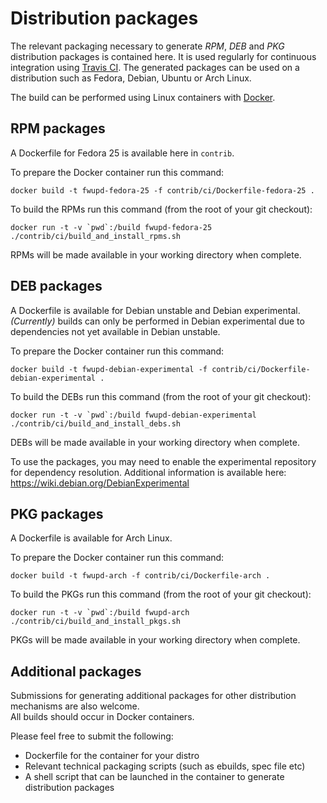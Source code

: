 Distribution packages
=====================
The relevant packaging necessary to generate *RPM*, *DEB* and *PKG* distribution packages is contained here.
It is used regularly for continuous integration using [Travis CI](http://travis-ci.org). The generated packages can be used on a distribution such as Fedora, Debian, Ubuntu or Arch Linux.

The build can be performed using Linux containers with [Docker](www.docker.com).

## RPM packages
A Dockerfile for Fedora 25 is available here in `contrib`.

To prepare the Docker container run this command:

`docker build -t fwupd-fedora-25 -f contrib/ci/Dockerfile-fedora-25 .`

To build the RPMs run this command (from the root of your git checkout):

```docker run -t -v `pwd`:/build fwupd-fedora-25 ./contrib/ci/build_and_install_rpms.sh```

RPMs will be made available in your working directory when complete.

## DEB packages
A Dockerfile is available for Debian unstable and Debian experimental.
*(Currently)* builds can only be performed in Debian experimental due to dependencies not yet available in Debian unstable.

To prepare the Docker container run this command:

`docker build -t fwupd-debian-experimental -f contrib/ci/Dockerfile-debian-experimental .`

To build the DEBs run this command (from the root of your git checkout):

```docker run -t -v `pwd`:/build fwupd-debian-experimental ./contrib/ci/build_and_install_debs.sh```

DEBs will be made available in your working directory when complete.

To use the packages, you may need to enable the experimental repository for dependency resolution.
Additional information is available here: https://wiki.debian.org/DebianExperimental

## PKG packages
A Dockerfile is available for Arch Linux.

To prepare the Docker container run this command:

`docker build -t fwupd-arch -f contrib/ci/Dockerfile-arch .`

To build the PKGs run this command (from the root of your git checkout):

```docker run -t -v `pwd`:/build fwupd-arch ./contrib/ci/build_and_install_pkgs.sh```

PKGs will be made available in your working directory when complete.

## Additional packages
Submissions for generating additional packages for other distribution mechanisms are also welcome.  
All builds should occur in Docker containers.

Please feel free to submit the following:
* Dockerfile for the container for your distro
* Relevant technical packaging scripts (such as ebuilds, spec file etc)
* A shell script that can be launched in the container to generate distribution packages
